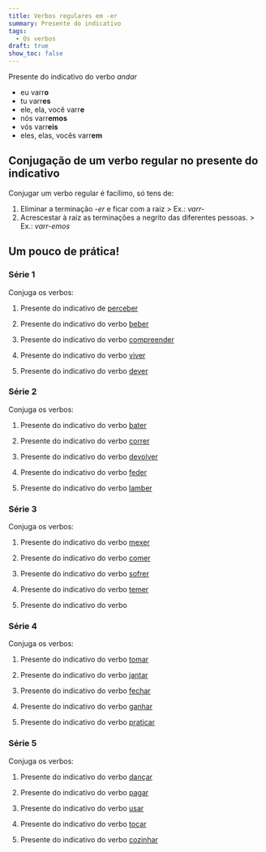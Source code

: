 ```yaml
---
title: Verbos regulares em -er
summary: Presente do indicativo
tags:
  - Os verbos
draft: true
show_toc: false
---
```

<article>
  
  Presente do indicativo do verbo *andar* 
- eu varr**o**
- tu varr**es**
- ele, ela, você varr**e**
- nós varr**emos**
- vós varr**eis**
- eles, elas, vocês varr**em**

</article>

## Conjugação de um verbo regular no presente do indicativo

Conjugar um verbo regular é facílimo, só tens de:
1. Eliminar a terminação *-er* e ficar com a raiz > Ex.: *varr-*
2. Acrescestar à raiz as terminações a negrito das diferentes pessoas. > Ex.: *varr-emos*

## Um pouco de prática!
 
### Série 1

Conjuga os verbos:

1. Presente do indicativo de [perceber](https://www.verbos-portugueses.info/pt/praticar/tempos.html#552:perceber/1)

2. Presente do indicativo do verbo [beber](https://www.verbos-portugueses.info/pt/conjugacao/164-beber.html)

3. Presente do indicativo do verbo [compreender](https://www.verbos-portugueses.info/pt/praticar/tempos.html#273:compreender/1) 

4. Presente do indicativo do verbo [viver](https://www.verbos-portugueses.info/pt/praticar/tempos.html#139:viver/1)

5. Presente do indicativo do verbo [dever](https://www.verbos-portugueses.info/pt/praticar/tempos.html#264:dever/1)

### Série 2

Conjuga os verbos:

1. Presente do indicativo do verbo [bater](https://www.verbos-portugueses.info/pt/praticar/tempos.html#446:bater/1)

2. Presente do indicativo do verbo [correr](https://www.verbos-portugueses.info/pt/praticar/tempos.html#275:correr/1)

3. Presente do indicativo do verbo [devolver](https://www.verbos-portugueses.info/pt/praticar/tempos.html#351:devolver/1)

4. Presente do indicativo do verbo [feder](https://www.verbos-portugueses.info/pt/praticar/tempos.html#2009:feder/1) 

5. Presente do indicativo do verbo [lamber](https://www.verbos-portugueses.info/pt/praticar/tempos.html#1643:lamber/1) 

### Série 3

Conjuga os verbos:

1. Presente do indicativo do verbo [mexer](https://www.verbos-portugueses.info/pt/praticar/tempos.html#805:mexer/1)

2. Presente do indicativo do verbo [comer](https://www.verbos-portugueses.info/pt/praticar/tempos.html#140:comer/1)

3. Presente do indicativo do verbo [sofrer](https://www.verbos-portugueses.info/pt/praticar/tempos.html#453:sofrer/1) 

4. Presente do indicativo do verbo [temer](https://www.verbos-portugueses.info/pt/praticar/tempos.html#146:temer/1)

5. Presente do indicativo do verbo 

### Série 4

Conjuga os verbos:

1. Presente do indicativo do verbo [tomar](https://www.verbos-portugueses.info/pt/praticar/tempos.html#157:tomar/1)

2. Presente do indicativo do verbo [jantar](https://www.verbos-portugueses.info/pt/praticar/tempos.html#634:jantar/1)

3. Presente do indicativo do verbo [fechar](https://www.verbos-portugueses.info/pt/praticar/tempos.html#222:fechar/1)

4. Presente do indicativo do verbo [ganhar](https://www.verbos-portugueses.info/pt/praticar/tempos.html#278:ganhar/1)

5. Presente do indicativo do verbo [praticar](https://www.verbos-portugueses.info/pt/praticar/tempos.html#333:praticar/1)

### Série 5

Conjuga os verbos:

1. Presente do indicativo do verbo [dançar](https://www.verbos-portugueses.info/pt/praticar/tempos.html#149:dancar/1)

2. Presente do indicativo do verbo [pagar](https://www.verbos-portugueses.info/pt/praticar/tempos.html#167:pagar/1)

3. Presente do indicativo do verbo [usar](https://www.verbos-portugueses.info/pt/praticar/tempos.html#179:usar/1)

4. Presente do indicativo do verbo [tocar](https://www.verbos-portugueses.info/pt/praticar/tempos.html#202:tocar/1)

5. Presente do indicativo do verbo [cozinhar](https://www.verbos-portugueses.info/pt/praticar/tempos.html#221:cozinhar/1)
